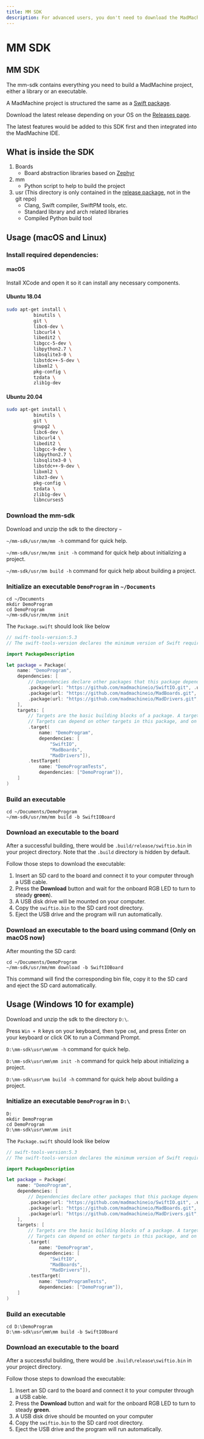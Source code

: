 ```yaml
---
title: MM SDK
description: For advanced users, you don't need to download the MadMachine IDE. You can edit your code wherever you like and use mm sdk to build it into the bin file.
---
```


# MM SDK

## MM SDK

The mm-sdk contains everything you need to build a MadMachine project, either a library or an executable.

A MadMachine project is structured the same as a [Swift package](https://swift.org/package-manager).

Download the latest release depending on your OS on the [Releases page](https://github.com/madmachineio/mm-sdk/releases).

The latest features would be added to this SDK first and then integrated into the MadMachine IDE.

## What is inside the SDK

1. Boards
   * Board abstraction libraries based on [Zephyr](https://github.com/zephyrproject-rtos/zephyr)
2. mm
   * Python script to help to build the project
3. usr (This directory is only contained in the [release package](https://github.com/madmachineio/mm-sdk/releases), not in the git repo)
   * Clang, Swift compiler, SwiftPM tools, etc.
   * Standard library and arch related libraries
   * Compiled Python build tool

## Usage (macOS and Linux)

### Install required dependencies:

#### macOS

Install XCode and open it so it can install any necessary components.

#### Ubuntu 18.04

```bash
sudo apt-get install \
          binutils \
          git \
          libc6-dev \
          libcurl4 \
          libedit2 \
          libgcc-5-dev \
          libpython2.7 \
          libsqlite3-0 \
          libstdc++-5-dev \
          libxml2 \
          pkg-config \
          tzdata \
          zlib1g-dev
```

#### Ubuntu 20.04

```bash
sudo apt-get install \
          binutils \
          git \
          gnupg2 \
          libc6-dev \
          libcurl4 \
          libedit2 \
          libgcc-9-dev \
          libpython2.7 \
          libsqlite3-0 \
          libstdc++-9-dev \
          libxml2 \
          libz3-dev \
          pkg-config \
          tzdata \
          zlib1g-dev \
          libncurses5
```

### Download the mm-sdk

Download and unzip the sdk to the directory `~`

`~/mm-sdk/usr/mm/mm -h` command for quick help.

`~/mm-sdk/usr/mm/mm init -h` command for quick help about initializing a project.

`~/mm-sdk/usr/mm build -h` command for quick help about building a project.

### Initialize an executable `DemoProgram` in `~/Documents`

```text
cd ~/Documents
mkdir DemoProgram
cd DemoProgram
~/mm-sdk/usr/mm/mm init
```

The `Package.swift` should look like below

```swift
// swift-tools-version:5.3
// The swift-tools-version declares the minimum version of Swift required to build this package.

import PackageDescription

let package = Package(
    name: "DemoProgram",
    dependencies: [
        // Dependencies declare other packages that this package depends on.
        .package(url: "https://github.com/madmachineio/SwiftIO.git", .upToNextMajor(from: "0.0.1")),
        .package(url: "https://github.com/madmachineio/MadBoards.git", .upToNextMajor(from: "0.0.1")),
        .package(url: "https://github.com/madmachineio/MadDrivers.git", .upToNextMajor(from: "0.0.1")),
    ],
    targets: [
        // Targets are the basic building blocks of a package. A target can define a module or a test suite.
        // Targets can depend on other targets in this package, and on products in packages this package depends on.
        .target(
            name: "DemoProgram",
            dependencies: [
                "SwiftIO",
                "MadBoards",
                "MadDrivers"]),
        .testTarget(
            name: "DemoProgramTests",
            dependencies: ["DemoProgram"]),
    ]
)
```

### Build an executable

```text
cd ~/Documents/DemoProgram
~/mm-sdk/usr/mm/mm build -b SwiftIOBoard
```

### Download an executable to the board

After a successful building, there would be `.build/release/swiftio.bin` in your project directory. Note that the `.build` directory is hidden by default.

Follow those steps to download the executable:

1. Insert an SD card to the board and connect it to your computer through a USB cable.
2. Press the **Download** button and wait for the onboard RGB LED to turn to steady **green**).
3. A USB disk drive will be mounted on your computer.
4. Copy the `swiftio.bin` to the SD card root directory.
5. Eject the USB drive and the program will run automatically.

### Download an executable to the board using command (Only on macOS now)

After mounting the SD card:

```text
cd ~/Documents/DemoProgram
~/mm-sdk/usr/mm/mm download -b SwiftIOBoard
```

This command will find the corresponding bin file, copy it to the SD card and eject the SD card automatically.

## Usage (Windows 10 for example)

Download and unzip the sdk to the directory `D:\`.

Press `Win + R` keys on your keyboard, then type `cmd`, and press Enter on your keyboard or click OK to run a Command Prompt.

`D:\mm-sdk\usr\mm\mm -h` command for quick help.

`D:\mm-sdk\usr\mm\mm init -h` command for quick help about initializing a project.

`D:\mm-sdk\usr\mm build -h` command for quick help about building a project.

### Initialize an executable `DemoProgram` in `D:\`

```text
D:
mkdir DemoProgram
cd DemoProgram
D:\mm-sdk\usr\mm\mm init
```

The `Package.swift` should look like below

```swift
// swift-tools-version:5.3
// The swift-tools-version declares the minimum version of Swift required to build this package.

import PackageDescription

let package = Package(
    name: "DemoProgram",
    dependencies: [
        // Dependencies declare other packages that this package depends on.
        .package(url: "https://github.com/madmachineio/SwiftIO.git", .upToNextMajor(from: "0.0.1")),
        .package(url: "https://github.com/madmachineio/MadBoards.git", .upToNextMajor(from: "0.0.1")),
        .package(url: "https://github.com/madmachineio/MadDrivers.git", .upToNextMajor(from: "0.0.1")),
    ],
    targets: [
        // Targets are the basic building blocks of a package. A target can define a module or a test suite.
        // Targets can depend on other targets in this package, and on products in packages this package depends on.
        .target(
            name: "DemoProgram",
            dependencies: [
                "SwiftIO",
                "MadBoards",
                "MadDrivers"]),
        .testTarget(
            name: "DemoProgramTests",
            dependencies: ["DemoProgram"]),
    ]
)
```

### Build an executable

```text
cd D:\DemoProgram
D:\mm-sdk\usr\mm\mm build -b SwiftIOBoard
```

### Download an executable to the board

After a successful building, there would be `.build\release\swiftio.bin` in your project directory.

Follow those steps to download the executable:

1. Insert an SD card to the board and connect it to your computer through a USB cable.
2. Press the **Download** button and wait for the onboard RGB LED to turn to steady **green**.
3. A USB disk drive should be mounted on your computer
4. Copy the `swiftio.bin` to the SD card root directory.
5. Eject the USB drive and the program will run automatically.
